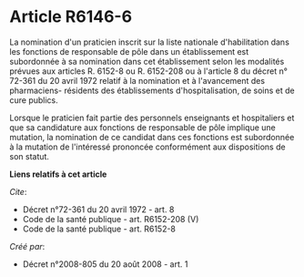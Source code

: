 # Article R6146-6

La nomination d'un praticien inscrit sur la liste nationale d'habilitation dans les fonctions de responsable de pôle dans un
établissement est subordonnée à sa nomination dans cet établissement selon les modalités prévues aux articles R. 6152-8 ou R.
6152-208 ou à l'article 8 du décret n° 72-361 du 20 avril 1972 relatif à la nomination et à l'avancement des pharmaciens-
résidents des établissements d'hospitalisation, de soins et de cure publics. 

Lorsque le praticien fait partie des personnels enseignants et hospitaliers et que sa candidature aux fonctions de
responsable de pôle implique une mutation, la nomination de ce candidat dans ces fonctions est subordonnée à la mutation de
l'intéressé prononcée conformément aux dispositions de son statut.

**Liens relatifs à cet article**

_Cite_:

  - Décret n°72-361 du 20 avril 1972 - art. 8
  - Code de la santé publique - art. R6152-208 (V)
  - Code de la santé publique - art. R6152-8

_Créé par_:

  - Décret n°2008-805 du 20 août 2008 - art. 1
